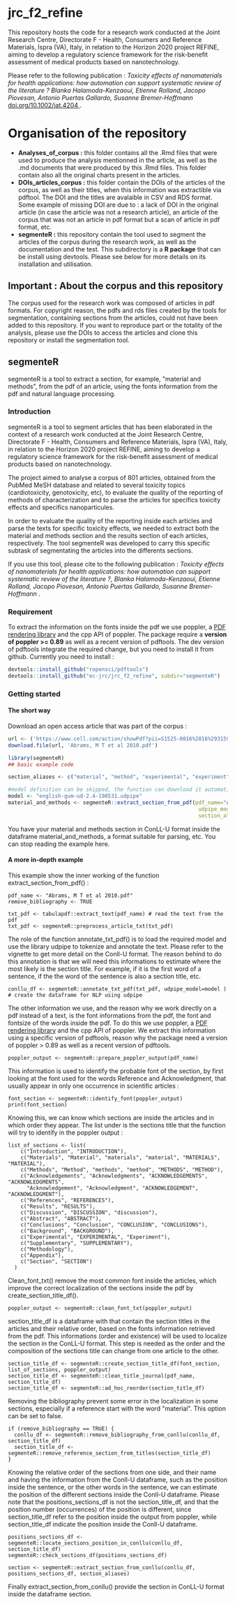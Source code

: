# jrc_f2_refine 

This repository hosts the code for a research work conducted at the Joint Research Centre, Directorate F - Health, Consumers and Reference Materials, Ispra (VA), Italy, in relation to the Horizon 2020 project REFINE, aiming to develop a regulatory science framework for the risk-benefit assessment of medical products based on nanotechnology.

Please refer to the following publication : *Toxicity effects of nanomaterials for health applications: how automation can support systematic review of the literature ? Blanka Halamoda-Kenzaoui, Etienne Rolland, Jacopo Piovesan, Antonio Puertas Gallardo, Susanne Bremer-Hoffmann* [doi.org/10.1002/jat.4204 ](https://doi.org/10.1002/jat.4204).

# Organisation of the repository

* **Analyses_of_corpus :** this folder contains all the .Rmd files that were used to produce the analysis mentionned in the article, as well as the .md documents that were produced by this .Rmd files. This folder contain also all the original charts present in the articles.
* **DOIs_articles_corpus :** this folder contain the DOIs of the articles of the corpus, as well as their titles, when this information was extractible via pdftool. The DOI and the titles are avalaible in CSV and RDS format. Some example of missing DOI are due to : a lack of DOI in the original article (in case the article was not a research article), an article of the corpus that was not an article in pdf format but a scan of article in pdf format, etc.
* **segmenteR :** this repository contain the tool used to segment the articles of the corpus during the research work, as well as the documentation and the test. This subdirectory is a **R package** that can be install using devtools. Please see below for more details on its installation and utilisation.

## Important : About the corpus and this repository

The corpus used for the research work was composed of articles in pdf formats. For copyright reason, the pdfs and rds files created by the tools for segmentation, containing sections from the articles, could not have been added to this repository. If you want to reproduce part or the totality of the analysis, please use the DOIs to access the articles and clone this repository or install the segmentation tool.

## segmenteR

segmenteR is a tool to extract a section, for example, "material and methods", from the pdf of an article, using the fonts information from the pdf and natural language processing.

### Introduction

segmenteR is a tool to segment articles that has been elaborated in the context of a research work conducted at the Joint Research Centre, Directorate F - Health, Consumers and Reference Materials, Ispra (VA), Italy, in relation to  the Horizon 2020 project REFINE,  aiming to develop a regulatory science framework for the risk-benefit assessment of medical products based on nanotechnology.

The project aimed to analyse a corpus of 801 articles, obtained from the PubMed MeSH database and related to several toxicity topics (cardiotoxicity, genotoxicity, etc), to evaluate the quality of the reporting of methods of characterization and to parse the articles for specifics toxicity effects and specifics nanoparticules.

In order to evaluate the quality of the reporting inside each articles and parse the texts for specific toxicity effects, we needed to extract both the material and methods section and the results section of each articles, respectively. The tool segmenteR was developed to carry this specific subtask of segmentating the articles into the differents sections.

If you use this tool, please cite to the following publication : *Toxicity effects of nanomaterials for health applications: how automation can support systematic review of the literature ?, Blanka Halamoda-Kenzaoui, Etienne Rolland, Jacopo Piovesan, Antonio Puertas Gallardo, Susanne Bremer-Hoffmann* .

### Requirement

To extract the information on the fonts inside the pdf we use poppler, a [PDF rendering library](https://poppler.freedesktop.org/) and the cpp API of poppler. 
The package require a **version of poppler >= 0.89** as well as a recent version of pdftools. The dev version of pdftools integrate the required change, but you need to install it from github. Currently you need to install :

``` r
devtools::install_github("ropensci/pdftools") 
devtools::install_github("ec-jrc/jrc_f2_refine", subdir="segmenteR") 
```

### Getting started

#### The short way

Download an open access article that was part of the corpus : 

``` r
url <- ('https://www.cell.com/action/showPdf?pii=S1525-0016%2816%2931594-5')
download.file(url, 'Abrams, M T et al 2010.pdf')
```

``` r
library(segmenteR)
## basic example code

section_aliases <- c("material", "method", "experimental", "experiment", "methodology")

#model definition can be skipped, the function can download it automatically
model <- "english-gum-ud-2.4-190531.udpipe"
material_and_methods <- segmenteR::extract_section_from_pdf(pdf_name="Abrams, M T et al 2010.pdf",
                                                             udpipe_model=model, 
                                                             section_aliases=section_aliases)

```
You have your material and methods section in ConLL-U format inside the dataframe material_and_methods, a format suitable for parsing, etc.
You can stop reading the example here.

#### A more in-depth example

This example show the inner working of the function extract_section_from_pdf() :

```{r}
pdf_name <- "Abrams, M T et al 2010.pdf"
remove_bibliography <- TRUE

txt_pdf <- tabulapdf::extract_text(pdf_name) # read the text from the pdf
txt_pdf <- segmenteR::preprocess_article_txt(txt_pdf)
```

The role of the function annotate_txt_pdf() is to load the required model and use the library udpipe to tokenize and annotate the text. Please refer to the vignette to get more detail on the Conll-U format.
The reason behind to do this annotation is that we will need this informations to estimate where the most likely is the section title. For example, if it is the first word of a sentence, if the the word of the sentence is also a section title, etc.

```{r}
conllu_df <- segmenteR::annotate_txt_pdf(txt_pdf, udpipe_model=model ) # create the dataframe for NLP using udpipe
```
The other information we use, and the reason why we work directly on a pdf instead of a text, is the font informations from the pdf, the font and fontsize of the words inside the pdf. To do this we use poppler, a [PDF rendering library](https://poppler.freedesktop.org/) and the cpp API of poppler. We extract this information using a specific version of pdftools, reason why the package need a version of poppler > 0.89 as well as a recent version of pdftools. 

```{r}
poppler_output <- segmenteR::prepare_poppler_output(pdf_name)
```

This information is used to identify the probable font of the section, by first looking at the font used for the words Reference and Acknowledgment, that usually appear in only one occurrence in scientific articles :

```{r}
font_section <- segmenteR::identify_font(poppler_output)
print(font_section)
```
Knowing this, we can know which sections are inside the articles and in which order they appear.
The list under is the sections title that the function will try to identify in the poppler output :

```{r}
list_of_sections <- list(
    c("Introduction", "INTRODUCTION"),
    c("Materials", "Material", "materials", "material", "MATERIALS", "MATERIAL"),
    c("Methods", "Method", "methods", "method", "METHODS", "METHOD"),
    c("Acknowledgements", "Acknowledgments", "ACKNOWLEDGEMENTS", "ACKNOWLEDGMENTS",
      "Acknowledgement", "Acknowledgment", "ACKNOWLEDGEMENT", "ACKNOWLEDGMENT"),
    c("References", "REFERENCES"),
    c("Results", "RESULTS"),
    c("Discussion", "DISCUSSION", "discussion"),
    c("Abstract", "ABSTRACT"),
    c("Conclusions", "Conclusion", "CONCLUSION", "CONCLUSIONS"),
    c("Background", "BACKGROUND"),
    c("Experimental", "EXPERIMENTAL", "Experiment"),
    c("Supplementary", "SUPPLEMENTARY"),
    c("Methodology"),
    c("Appendix"),
    c("Section", "SECTION")
  )
```
Clean_font_txt() remove the most common font inside the articles, which improve the correct localization of the sections inside the pdf by create_section_title_df().

```{r}
poppler_output <- segmenteR::clean_font_txt(poppler_output)
```
section_title_df is a dataframe with that contain the section titles in the articles and their relative order, based on the fonts information retrieved from the pdf. This informations (order and existence) will be used to localize the section in the ConLL-U format. This step is needed as the order and the composition of the sections title can change from one article to the other.

```{r}
section_title_df <- segmenteR::create_section_title_df(font_section, list_of_sections, poppler_output)
section_title_df <- segmenteR::clean_title_journal(pdf_name, section_title_df)
section_title_df <- segmenteR::ad_hoc_reorder(section_title_df)
```
Removing the bibliography prevent some error in the localization in some sections, especially if a reference start with the word "material". This option can be set to false.

```{r}
if (remove_bibliography == TRUE) {
  conllu_df <- segmenteR::remove_bibliography_from_conllu(conllu_df, section_title_df)
  section_title_df <- segmenteR::remove_reference_section_from_titles(section_title_df)
}
```

Knowing the relative order of the sections from one side, and their name and having the information from the Conll-U dataframe, such as the position inside the sentence, or the other words in the sentence, we can estimate the position of the different sections inside the Conll-U dataframe.
Please note that the positions_sections_df is not the section_title_df, and that the position number (occurrences) of the position is different, since section_title_df refer to the position inside the output from poppler, while section_title_df indicate the position inside the Conll-U dataframe.

```{r}
positions_sections_df <- segmenteR::locate_sections_position_in_conllu(conllu_df, section_title_df)
segmenteR::check_sections_df(positions_sections_df)
```

```{r}
section <- segmenteR::extract_section_from_conllu(conllu_df, positions_sections_df, section_aliases)
```
Finally extract_section_from_conllu() provide the section in ConLL-U format inside the dataframe section.
